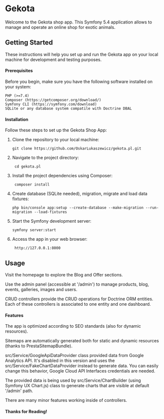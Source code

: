 <h1>Gekota</h1>

Welcome to the Gekota shop app. This Symfony 5.4 application allows to manage and operate an online shop for exotic animals.

<h2>Getting Started</h2>

These instructions will help you set up and run the Gekota app on your local machine for development and testing purposes.

<h4>Prerequisites</h4>

Before you begin, make sure you have the following software installed on your system:

    PHP (>=7.4)
    Composer (https://getcomposer.org/download/)
    Symfony CLI (https://symfony.com/download)
    SQLite or any database system compatile with Doctrine DBAL

<h4>Installation</h4>

Follow these steps to set up the Gekota Shop App:

1. Clone the repository to your local machine:
   
       git clone https://github.com/OskarLukaszewicz/gekota.pl.git
   
2. Navigate to the project directory:

        cd gekota.pl

3. Install the project dependencies using Composer:

        composer install

4. Create database (SQLite needed), migration, migrate and load data fixtures:

       php bin/console app:setup --create-database --make-migration --run-migration --load-fixtures

5. Start the Symfony development server:

       symfony server:start

6. Access the app in your web browser:

        http://127.0.0.1:8000

<h2>Usage</h2>

Visit the homepage to explore the Blog and Offer sections.

Use the admin panel (accessible at '/admin') to manage products, blog, events, galleries, images and users.

CRUD controllers provide the CRUD operations for Doctrine ORM entities. Each of these controllers is associated to one entity and one dashboard.

<h4>Features</h4>

The app is optimized according to SEO standards (also for dynamic resources).

Sitemaps are automatically generated both for static and dynamic resources (thanks to PrestaSitemapBundle).

src/Service/GoogleApiDataProvider class provided data from Google Analytics API. It's disabled in this version and uses the src/Service/FakeChartDataProvider instead to generate data. You can easily change this behavior, Google Cloud API Interfaces credentials are needed.

The provided data is being used by src/Service/ChartBuilder (using Symfony UX Chart.js) class to generate charts that are visible at default '/admin' path.

There are many minor features working inside of controllers. 




<h4>Thanks for Reading!<h4>
